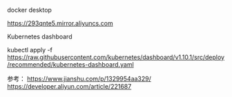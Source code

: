 docker desktop


https://293qnte5.mirror.aliyuncs.com


Kubernetes dashboard

kubectl apply -f https://raw.githubusercontent.com/kubernetes/dashboard/v1.10.1/src/deploy/recommended/kubernetes-dashboard.yaml



参考：
https://www.jianshu.com/p/1329954aa329/
https://developer.aliyun.com/article/221687
